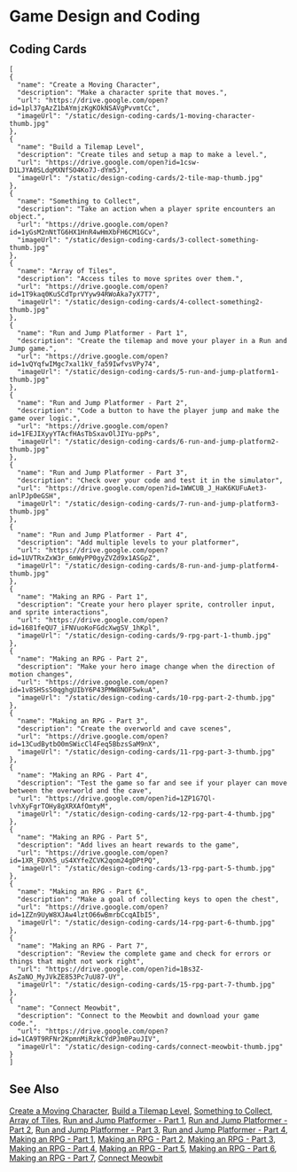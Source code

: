 # Game Design and Coding

## Coding Cards

```codecard
[
{
  "name": "Create a Moving Character",
  "description": "Make a character sprite that moves.",
  "url": "https://drive.google.com/open?id=1pl37gAzZ1bAYmjzKgKOkNSAVgPvvmtCc",
  "imageUrl": "/static/design-coding-cards/1-moving-character-thumb.jpg"
},
{
  "name": "Build a Tilemap Level",
  "description": "Create tiles and setup a map to make a level.",
  "url": "https://drive.google.com/open?id=1csw-D1LJYA0SLdqMXNfSO4Ko7J-dYm5J",
  "imageUrl": "/static/design-coding-cards/2-tile-map-thumb.jpg"
},
{
  "name": "Something to Collect",
  "description": "Take an action when a player sprite encounters an object.",
  "url": "https://drive.google.com/open?id=1yGsM2nNtTG6HX1HnR4wHmXbFH6CM1GCv",
  "imageUrl": "/static/design-coding-cards/3-collect-something-thumb.jpg"
},
{
  "name": "Array of Tiles",
  "description": "Access tiles to move sprites over them.",
  "url": "https://drive.google.com/open?id=1T9kaq0KuSCdTprVYyw94RWoAka7yX7T7",
  "imageUrl": "/static/design-coding-cards/4-collect-something2-thumb.jpg"
},
{
  "name": "Run and Jump Platformer - Part 1",
  "description": "Create the tilemap and move your player in a Run and Jump game.",
  "url": "https://drive.google.com/open?id=1vQYqfwIMgc7xal1kV_fa59IwfvsVPy74",
  "imageUrl": "/static/design-coding-cards/5-run-and-jump-platform1-thumb.jpg"
},
{
  "name": "Run and Jump Platformer - Part 2",
  "description": "Code a button to have the player jump and make the game over logic.",
  "url": "https://drive.google.com/open?id=1FEJIXyyYTAcfHAsTbSxavOlJIYu-ppPs",
  "imageUrl": "/static/design-coding-cards/6-run-and-jump-platform2-thumb.jpg"
},
{
  "name": "Run and Jump Platformer - Part 3",
  "description": "Check over your code and test it in the simulator",
  "url": "https://drive.google.com/open?id=1WWCUB_J_HaK6KUFuAet3-anlPJp0eGSH",
  "imageUrl": "/static/design-coding-cards/7-run-and-jump-platform3-thumb.jpg"
},
{
  "name": "Run and Jump Platformer - Part 4",
  "description": "Add multiple levels to your platformer",
  "url": "https://drive.google.com/open?id=1UVTRxZxW3r_6mWyPP0gyZVZd9x1ASGpZ",
  "imageUrl": "/static/design-coding-cards/8-run-and-jump-platform4-thumb.jpg"
},
{
  "name": "Making an RPG - Part 1",
  "description": "Create your hero player sprite, controller input, and sprite interactions",
  "url": "https://drive.google.com/open?id=1681feQU7_iFNVuoKoFGdcXwgSV_1hKpl",
  "imageUrl": "/static/design-coding-cards/9-rpg-part-1-thumb.jpg"
},
{
  "name": "Making an RPG - Part 2",
  "description": "Make your hero image change when the direction of motion changes",
  "url": "https://drive.google.com/open?id=1v8SHSsS0qghgUIbY6P43PMW8NOF5wkuA",
  "imageUrl": "/static/design-coding-cards/10-rpg-part-2-thumb.jpg"
},
{
  "name": "Making an RPG - Part 3",
  "description": "Create the overworld and cave scenes",
  "url": "https://drive.google.com/open?id=13CudBytbO0mSWicCl4Feq5BbzsSaM9nX",
  "imageUrl": "/static/design-coding-cards/11-rpg-part-3-thumb.jpg"
},
{
  "name": "Making an RPG - Part 4",
  "description": "Test the game so far and see if your player can move between the overworld and the cave",
  "url": "https://drive.google.com/open?id=1ZP1G7Ql-lvhXyFgrTOHy8gXRXAfOmtyM",
  "imageUrl": "/static/design-coding-cards/12-rpg-part-4-thumb.jpg"
},
{
  "name": "Making an RPG - Part 5",
  "description": "Add lives an heart rewards to the game",
  "url": "https://drive.google.com/open?id=1XR_FDXh5_uS4XYfeZCVK2qom24gDPtPQ",
  "imageUrl": "/static/design-coding-cards/13-rpg-part-5-thumb.jpg"
},
{
  "name": "Making an RPG - Part 6",
  "description": "Make a goal of collecting keys to open the chest",
  "url": "https://drive.google.com/open?id=1ZZn9UyW8XJAw4lztO66wBmrbCcqAIbI5",
  "imageUrl": "/static/design-coding-cards/14-rpg-part-6-thumb.jpg"
},
{
  "name": "Making an RPG - Part 7",
  "description": "Review the complete game and check for errors or things that might not work right",
  "url": "https://drive.google.com/open?id=1Bs3Z-AsZaNO_MyJVkZE853Pc7uU87-UY",
  "imageUrl": "/static/design-coding-cards/15-rpg-part-7-thumb.jpg"
},
{
  "name": "Connect Meowbit",
  "description": "Connect to the Meowbit and download your game code.",
  "url": "https://drive.google.com/open?id=1CA9T9RFNr2KpmnMiRzkCYdPJm0PauJIV",
  "imageUrl": "/static/design-coding-cards/connect-meowbit-thumb.jpg"
}
]
```

## See Also

[Create a Moving Character](https://drive.google.com/open?id=1pl37gAzZ1bAYmjzKgKOkNSAVgPvvmtCc),
[Build a Tilemap Level](https://drive.google.com/open?id=1csw-D1LJYA0SLdqMXNfSO4Ko7J-dYm5J),
[Something to Collect](https://drive.google.com/open?id=1yGsM2nNtTG6HX1HnR4wHmXbFH6CM1GCv),
[Array of Tiles](https://drive.google.com/open?id=1T9kaq0KuSCdTprVYyw94RWoAka7yX7T7),
[Run and Jump Platformer - Part 1](https://drive.google.com/open?id=1vQYqfwIMgc7xal1kV_fa59IwfvsVPy74),
[Run and Jump Platformer - Part 2](https://drive.google.com/open?id=1FEJIXyyYTAcfHAsTbSxavOlJIYu-ppPs),
[Run and Jump Platformer - Part 3](https://drive.google.com/open?id=1WWCUB_J_HaK6KUFuAet3-anlPJp0eGSH),
[Run and Jump Platformer - Part 4](https://drive.google.com/open?id=1UVTRxZxW3r_6mWyPP0gyZVZd9x1ASGpZ),
[Making an RPG - Part 1](https://drive.google.com/open?id=1681feQU7_iFNVuoKoFGdcXwgSV_1hKpl),
[Making an RPG - Part 2](https://drive.google.com/open?id=1v8SHSsS0qghgUIbY6P43PMW8NOF5wkuA),
[Making an RPG - Part 3](https://drive.google.com/open?id=13CudBytbO0mSWicCl4Feq5BbzsSaM9nX),
[Making an RPG - Part 4](https://drive.google.com/open?id=1ZP1G7Ql-lvhXyFgrTOHy8gXRXAfOmtyM),
[Making an RPG - Part 5](https://drive.google.com/open?id=1XR_FDXh5_uS4XYfeZCVK2qom24gDPtPQ),
[Making an RPG - Part 6](https://drive.google.com/open?id=1ZZn9UyW8XJAw4lztO66wBmrbCcqAIbI5),
[Making an RPG - Part 7](https://drive.google.com/open?id=1Bs3Z-AsZaNO_MyJVkZE853Pc7uU87-UY),
[Connect Meowbit](https://drive.google.com/open?id=1CA9T9RFNr2KpmnMiRzkCYdPJm0PauJIV)
